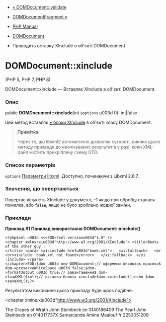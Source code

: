 - [« DOMDocument::validate](domdocument.validate.md)
- [DOMDocumentFragment »](class.domdocumentfragment.md)

- [PHP Manual](index.md)
- [DOMDocument](class.domdocument.md)
- Проводить вставку XInclude в об'єкті DOMDocument

# DOMDocument::xinclude

(PHP 5, PHP 7, PHP 8)

DOMDocument::xinclude — Вставляє XInclude в об'єкті DOMDocument.

### Опис

public **DOMDocument::xinclude**(int `$options` u003d 0): int\|false

Цей метод вставляє [» блоки XInclude](http://www.w3.org/TR/xinclude/)
в об'єкті класу DOMDocument.

> **Примітка**:
>
> Через те, що libxml2 автоматично дозволяє сутності, виклик цього
> методу призведе до неочікуваних результатів у разі, коли XML-файл
> містить прикріплену схему DTD.

### Список параметрів

`options`
[Параметри libxml](libxml.constants.md). Доступно, починаючи з Libxml
2.6.7.

### Значення, що повертаються

Повертає кількість XInclude у документі, -1 якщо при обробці
сталася помилка, або **`false`**, якщо не було зроблено жодної
заміни.

### Приклади

**Приклад #1 Приклад використання DOMDocument::xinclude()**

` <?php$xml u003d <<<EOD<?xml versionu003d"1.0" ?><chapter xmlns:xiu003d"http://www.w3.org/2001/XInclude"> <title>Books of the other guy..</title> <para> <xi:include hrefu003d"book.xml">   <xi:fallback>   <error>xinclude: book.xml not found</error>   </xi:fallback>  </xi :include> </para></chapter>EOD;$dom u003d new DOMDocument;// оформимо висновок красиво$dom->preserveWhiteSpace u003d false;$dom->formatOutput u003d true;// завантаження$ dom->loadXML($xml);// вставка блоків xinclude$dom->xinclude();echo $dom->saveXML();?> `

Результатом виконання цього прикладу буде щось подібне:

<?xml versionu003d"1.0"?>
<chapter xmlns:xiu003d"http://www.w3.org/2001/XInclude">
<title>Books of the other guy..</title>
<para>
<row xml:baseu003d"/home/didou/book.xml">
<entry>The Grapes of Wrath</entry>
<entry>John Steinbeck</entry>
<entry>en</entry>
<entry>0140186409</entry>
</row>
<row xml:baseu003d"/home/didou/book.xml">
<entry>The Pearl</entry>
<entry>John Steinbeck</entry>
<entry>en</entry>
<entry>014017737X</entry>
</row>
<row xml:baseu003d"/home/didou/book.xml">
<entry>Samarcande</entry>
<entry>Amine Maalouf</entry>
<entry>fr</entry>
<entry>2253051209</entry>
</row>
</para>
</chapter>
